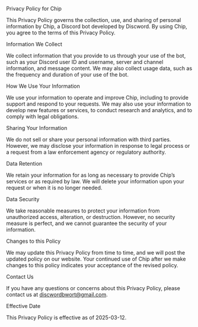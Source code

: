 Privacy Policy for Chip

This Privacy Policy governs the collection, use, and sharing of personal information by Chip, a Discord bot developed by Discword. By using Chip, you agree to the terms of this Privacy Policy.

Information We Collect

We collect information that you provide to us through your use of the bot, such as your Discord user ID and username, server and channel information, and message content. We may also collect usage data, such as the frequency and duration of your use of the bot.

How We Use Your Information

We use your information to operate and improve Chip, including to provide support and respond to your requests. We may also use your information to develop new features or services, to conduct research and analytics, and to comply with legal obligations.

Sharing Your Information

We do not sell or share your personal information with third parties. However, we may disclose your information in response to legal process or a request from a law enforcement agency or regulatory authority.

Data Retention

We retain your information for as long as necessary to provide Chip’s services or as required by law. We will delete your information upon your request or when it is no longer needed.

Data Security

We take reasonable measures to protect your information from unauthorized access, alteration, or destruction. However, no security measure is perfect, and we cannot guarantee the security of your information.

Changes to this Policy

We may update this Privacy Policy from time to time, and we will post the updated policy on our website. Your continued use of Chip after we make changes to this policy indicates your acceptance of the revised policy.

Contact Us

If you have any questions or concerns about this Privacy Policy, please contact us at discwordbwort@gmail.com.

Effective Date

This Privacy Policy is effective as of 2025-03-12.
